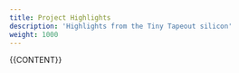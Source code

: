 ```yaml
---
title: Project Highlights
description: 'Highlights from the Tiny Tapeout silicon'
weight: 1000
---
```


{{CONTENT}}
